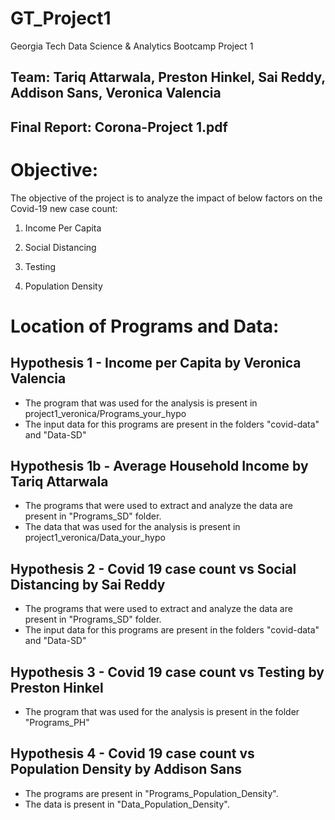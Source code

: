 # GT_Project1

Georgia Tech Data Science & Analytics Bootcamp Project 1

## Team: Tariq Attarwala, Preston Hinkel, Sai Reddy, Addison Sans, Veronica Valencia

## Final Report: Corona-Project 1.pdf

# Objective:

The objective of the project is to analyze the impact of below factors on the Covid-19 new case count:

1. Income Per Capita

2. Social Distancing

3. Testing

4. Population Density


# Location of Programs and Data:

## Hypothesis 1 - Income per Capita by Veronica Valencia

- The program that was used for the analysis is present in project1_veronica/Programs_your_hypo
- The input data for this programs are present in the folders "covid-data" and "Data-SD"

## Hypothesis 1b - Average Household Income by Tariq Attarwala

- The programs that were used to extract and analyze the data are present in "Programs_SD" folder.
- The data that was used for the analysis is present in project1_veronica/Data_your_hypo

## Hypothesis 2 - Covid 19 case count vs Social Distancing by Sai Reddy

- The programs that were used to extract and analyze the data are present in "Programs_SD" folder.
- The input data for this programs are present in the folders "covid-data" and "Data-SD"


## Hypothesis 3 - Covid 19 case count vs Testing by Preston Hinkel

- The program that was used for the analysis is present in the folder "Programs_PH"

## Hypothesis 4 - Covid 19 case count vs Population Density by Addison Sans

- The programs are present in "Programs_Population_Density".
- The data is present in "Data_Population_Density".
